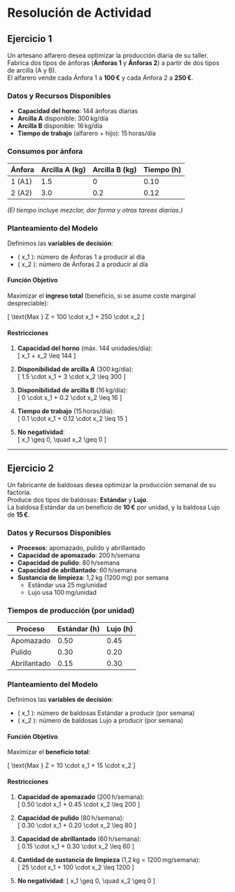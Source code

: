 # Resolución de Actividad

## Ejercicio 1

Un artesano alfarero desea optimizar la producción diaria de su taller.  
Fabrica dos tipos de ánforas (**Ánforas 1** y **Ánforas 2**) a partir de dos tipos de arcilla (A y B).  
El alfarero vende cada Ánfora 1 a **100 €** y cada Ánfora 2 a **250 €**.  

### Datos y Recursos Disponibles

- **Capacidad del horno**: 144 ánforas diarias  
- **Arcilla A** disponible: 300 kg/día  
- **Arcilla B** disponible: 16 kg/día  
- **Tiempo de trabajo** (alfarero + hijo): 15 horas/día  

### Consumos por ánfora

| Ánfora   | Arcilla A (kg) | Arcilla B (kg) | Tiempo (h) |
|----------|----------------|----------------|------------|
| 1 (A1)   | 1.5            | 0              | 0.10       |
| 2 (A2)   | 3.0            | 0.2            | 0.12       |

*(El tiempo incluye mezclar, dar forma y otras tareas diarias.)*

### Planteamiento del Modelo

Definimos las **variables de decisión**:

- \( x_1 \): número de Ánforas 1 a producir al día  
- \( x_2 \): número de Ánforas 2 a producir al día  

#### Función Objetivo

Maximizar el **ingreso total** (beneficio, si se asume coste marginal despreciable):

\[
\text{Max } Z = 100 \cdot x_1 + 250 \cdot x_2
\]

#### Restricciones

1. **Capacidad del horno** (máx. 144 unidades/día):  
   \[
   x_1 + x_2 \leq 144
   \]

2. **Disponibilidad de arcilla A** (300 kg/día):  
   \[
   1.5 \cdot x_1 + 3 \cdot x_2 \leq 300
   \]

3. **Disponibilidad de arcilla B** (16 kg/día):  
   \[
   0 \cdot x_1 + 0.2 \cdot x_2 \leq 16
   \]

4. **Tiempo de trabajo** (15 horas/día):  
   \[
   0.1 \cdot x_1 + 0.12 \cdot x_2 \leq 15
   \]

5. **No negatividad**:  
   \[
   x_1 \geq 0, \quad x_2 \geq 0
   \]

---

## Ejercicio 2

Un fabricante de baldosas desea optimizar la producción semanal de su factoría.  
Produce dos tipos de baldosas: **Estándar** y **Lujo**.  
La baldosa Estándar da un beneficio de **10 €** por unidad, y la baldosa Lujo de **15 €**.

### Datos y Recursos Disponibles

- **Procesos**: apomazado, pulido y abrillantado  
- **Capacidad de apomazado**: 200 h/semana  
- **Capacidad de pulido**: 80 h/semana  
- **Capacidad de abrillantado**: 60 h/semana  
- **Sustancia de limpieza**: 1,2 kg (1200 mg) por semana  
  - Estándar usa 25 mg/unidad  
  - Lujo usa 100 mg/unidad  

### Tiempos de producción (por unidad)

| Proceso      | Estándar (h) | Lujo (h) |
|--------------|--------------|----------|
| Apomazado    | 0.50         | 0.45     |
| Pulido       | 0.30         | 0.20     |
| Abrillantado | 0.15         | 0.30     |

### Planteamiento del Modelo

Definimos las **variables de decisión**:

- \( x_1 \): número de baldosas Estándar a producir (por semana)  
- \( x_2 \): número de baldosas Lujo a producir (por semana)  

#### Función Objetivo

Maximizar el **beneficio total**:

\[
\text{Max } Z = 10 \cdot x_1 + 15 \cdot x_2
\]

#### Restricciones

1. **Capacidad de apomazado** (200 h/semana):  
   \[
   0.50 \cdot x_1 + 0.45 \cdot x_2 \leq 200
   \]

2. **Capacidad de pulido** (80 h/semana):  
   \[
   0.30 \cdot x_1 + 0.20 \cdot x_2 \leq 80
   \]

3. **Capacidad de abrillantado** (60 h/semana):  
   \[
   0.15 \cdot x_1 + 0.30 \cdot x_2 \leq 60
   \]

4. **Cantidad de sustancia de limpieza** (1,2 kg = 1200 mg/semana):  
   \[
   25 \cdot x_1 + 100 \cdot x_2 \leq 1200
   \]

5. **No negatividad**:
   \[
   x_1 \geq 0, \quad x_2 \geq 0
   \]
